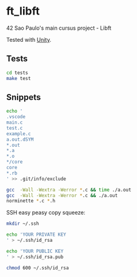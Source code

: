 # ft_libft

42 Sao Paulo's main cursus project - Libft

Tested with [Unity](https://github.com/ThrowTheSwitch/Unity).

## Tests

```bash
cd tests
make test
```

## Snippets

```bash
echo '
.vscode
main.c
test.c
example.c
a.out.dSYM
*.out
*.a
*.o
*/core
core
*.rb
' >> .git/info/exclude

gcc  -Wall -Wextra -Werror *.c && time ./a.out
gcc  -Wall -Wextra -Werror *.c && ./a.out
norminette *.c *.h
```

SSH easy peasy copy squeeze:

```bash
mkdir ~/.ssh

echo 'YOUR PRIVATE KEY
' > ~/.ssh/id_rsa

echo 'YOUR PUBLIC KEY
' > ~/.ssh/id_rsa.pub

chmod 600 ~/.ssh/id_rsa
```
